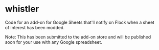 # whistler
Code for an add-on for Google Sheets that'll notify on Flock when a sheet of interest has been modded.

Note: This has been submitted to the add-on store and will be published soon for your use with any Google spreadsheet.
